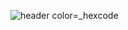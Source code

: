 <!--
**Brizzardis/Brizzardis** is a ✨ _special_ ✨ repository because its `README.md` (this file) appears on your GitHub profile.

Here are some ideas to get you started:

- 🔭 I’m currently working on ...
- 🌱 I’m currently learning ...
- 👯 I’m looking to collaborate on ...
- 🤔 I’m looking for help with ...
- 💬 Ask me about ...
- 📫 How to reach me: ... color=gradient&customColorList=20
- 😄 Pronouns: ... timeGradient
- ⚡ Fun fact: ... 1,2,3,4,6,10,11,14,15,19,20
-->
![header](https://capsule-render.vercel.app/api?type=waving&color=#4568dc&height=250&text=Welcome%20to%20my%20GitHub%20profile!&fontSize=50&fontColor=#000000&section=header&animation=fadeIn)
color=_hexcode
